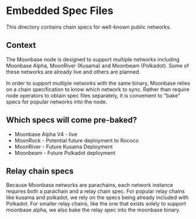 # Embedded Spec Files

This directory contains chain specs for well-known public networks.

## Context

The Moonbase node is designed to support multiple networks including Moonbase Alpha, MoonRiver (Kusama) and Moonbeam (Polkadot). Some of these networks are already live and others are planned.

In order to support multiple networks with the same binary, Moonbase relies on a chain specification to know which network to sync. Rather than require node operators to obtain spec files separately, it is convenient to "bake" specs for popular networks into the node.

## Which specs will come pre-baked?

* Moonbase Alpha V4 - live
* MoonRock - Potential future deployment to Rococo
* MoonRiver - Future Kusama Deployment
* Moonbeam - Future Polkadot deployment

## Relay chain specs

Because Moonbase networks are parachains, each network instance requires both a parachain and a relay chain spec. For popular relay chains like kusama and polkadot, we rely on the specs being already included with Polkadot. For smaller relay chains, like the one that exists solely to support moonbase alpha, we also bake the relay spec into the moonbase binary.
